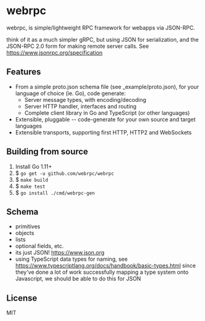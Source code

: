 webrpc
======

webrpc, is simple/lightweight RPC framework for webapps via JSON-RPC.

think of it as a much simpler gRPC, but using JSON for serialization, and the JSON-RPC 2.0
form for making remote server calls. See https://www.jsonrpc.org/specification

## Features

  * From a simple proto.json schema file (see _example/proto.json), for your language
    of choice (ie. Go), code generate:
    * Server message types, with encoding/decoding
    * Server HTTP handler, interfaces and routing
    * Complete client library in Go and TypeScript (or other languages)
  * Extensible, pluggable -- code-generate for your own source and target languages
  * Extensible transports, supporting first HTTP, HTTP2 and WebSockets


## Building from source

1. Install Go 1.11+
2. $ `go get -u github.com/webrpc/webrpc`
3. $ `make build`
4. $ `make test`
5. $ `go install ./cmd/webrpc-gen`


## Schema

  * primitives
  * objects
  * lists
  * optional fields, etc.
  * its just JSON! https://www.json.org
  * using TypeScript data types for naming, see https://www.typescriptlang.org/docs/handbook/basic-types.html
    since they've done a lot of work successfully mapping a type system onto Javascript, we should be able to do
    this for JSON


## License

MIT
